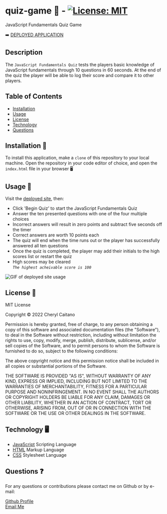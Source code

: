 # quiz-game 📝 - [![License: MIT](https://img.shields.io/badge/License-MIT-yellow.svg)](https://opensource.org/licenses/MIT)

JavaScript Fundamentals Quiz Game 

➡️ [DEPLOYED APPLICATION](https://ccaitano.github.io/js-quiz-game/)

## **Description**

The `JavaScript Fundamentals Quiz` tests the players basic knowledge of JavaScript fundamentals through 10 questions in 60 seconds. At the end of the quiz the player will be able to log their score and compare it to other players.

## **Table of Contents**

- [Installation](#installation)
- [Usage](#usage)
- [License](#license)
- [Technology](#technology)
- [Questions](#questions)

## **Installation 💽**

To install this application, make a `clone` of this repository to your local machine. Open the repository in your code editor of choice, and open the `index.html` file in your browser 🖥️

## **Usage 📜**

Visit the [deployed site](https://ccaitano.github.io/js-quiz-game/), then:

- Click 'Begin Quiz' to start the JavaScript Fundamentals Quiz
- Answer the ten presented questions with one of the four multiple choices
- Incorrect answers will result in zero points and subtract five seconds off the timer
- Correct answers are worth 10 points each
- The quiz will end when the time runs out or the player has successfully answered all ten questions
- Once the quiz is completed, the player may add their initials to the high scores list or restart the quiz
- High scores may be cleared<br>
  _`The highest acheivable score is 100`_

![GIF of deployed site usage](./assets/images/quiz-game.gif)

## **License 🎫**

<p>
MIT License

Copyright &copy; 2022 Cheryl Caitano

Permission is hereby granted, free of charge, to any person obtaining a copy
of this software and associated documentation files (the "Software"), to deal
in the Software without restriction, including without limitation the rights
to use, copy, modify, merge, publish, distribute, sublicense, and/or sell
copies of the Software, and to permit persons to whom the Software is
furnished to do so, subject to the following conditions:

The above copyright notice and this permission notice shall be included in all
copies or substantial portions of the Software.

THE SOFTWARE IS PROVIDED "AS IS", WITHOUT WARRANTY OF ANY KIND, EXPRESS OR
IMPLIED, INCLUDING BUT NOT LIMITED TO THE WARRANTIES OF MERCHANTABILITY,
FITNESS FOR A PARTICULAR PURPOSE AND NONINFRINGEMENT. IN NO EVENT SHALL THE
AUTHORS OR COPYRIGHT HOLDERS BE LIABLE FOR ANY CLAIM, DAMAGES OR OTHER
LIABILITY, WHETHER IN AN ACTION OF CONTRACT, TORT OR OTHERWISE, ARISING FROM,
OUT OF OR IN CONNECTION WITH THE SOFTWARE OR THE USE OR OTHER DEALINGS IN THE
SOFTWARE.

</p>

## **Technology 🖥️**

- [JavaScript](https://www.javascript.com/) Scripting Language
- [HTML](https://html.com/) Markup Language
- [CSS](https://www.w3schools.com/css/) Stylesheet Language

## **Questions ❓**

For any questions or contributions please contact me on Github or by e-mail:

[Github Profile](https://www.github.com/ccaitano)  
[Email Me](mailto:cheryl.caitano@gmail.com)